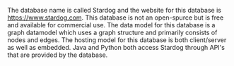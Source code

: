 The database name is called Stardog and the website for this database is https://www.stardog.com. This database is not an open-spurce but is free and available for commercial use. The data model for this database is a graph datamodel which uses a graph structure and primarily consists of nodes and edges. The hosting model for this database is both client/server as well as embedded. Java and Python both access Stardog through API's that are provided by the database. 

